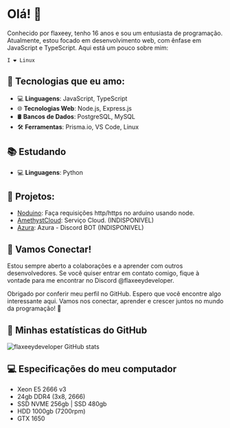 # Olá! 👋

Conhecido por flaxeey, tenho 16 anos e sou um entusiasta de programação. Atualmente, estou focado em desenvolvimento web, com ênfase em JavaScript e TypeScript. Aqui está um pouco sobre mim:

`I ❤ Linux`

## 🚀 Tecnologias que eu amo:

- 💻 **Linguagens**: JavaScript, TypeScript
- 🌐 **Tecnologias Web**: Node.js, Express.js
- 🛢️ **Bancos de Dados**: PostgreSQL, MySQL
- 🛠️ **Ferramentas**: Prisma.io, VS Code, Linux

## 📚 Estudando
- 💻 **Linguagens**: Python

## 💼 Projetos:
- [Noduino](https://github.com/flaxeeydeveloper/Noduino): Faça requisições http/https no arduino usando node.
- [AmethystCloud](https://amethystcloud.com.br): Serviço Cloud. (INDISPONIVEL)
- [Azura](https://github.com/Azura-Development/Azura): Azura - Discord BOT (INDISPONIVEL)


## 🤝 Vamos Conectar!

Estou sempre aberto a colaborações e a aprender com outros desenvolvedores. Se você quiser entrar em contato comigo, fique à vontade para me encontrar no Discord @flaxeeydeveloper.

Obrigado por conferir meu perfil no GitHub. Espero que você encontre algo interessante aqui. Vamos nos conectar, aprender e crescer juntos no mundo da programação! 🚀

## 📆 Minhas estatísticas do GitHub
![flaxeeydeveloper GitHub stats](https://github-readme-stats.vercel.app/api?username=flaxeeydeveloper&show_icons=true&theme=dracula)

## 💻 Especificações do meu computador
- Xeon E5 2666 v3
- 24gb DDR4 (3x8, 2666)
- SSD NVME 256gb | SSD 480gb
- HDD 1000gb (7200rpm)
- GTX 1650
